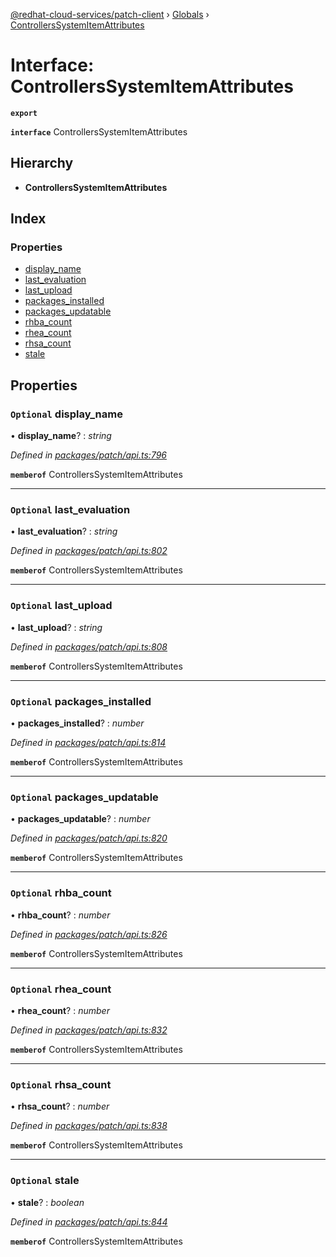 [@redhat-cloud-services/patch-client](../README.md) › [Globals](../globals.md) › [ControllersSystemItemAttributes](controllerssystemitemattributes.md)

# Interface: ControllersSystemItemAttributes

**`export`** 

**`interface`** ControllersSystemItemAttributes

## Hierarchy

* **ControllersSystemItemAttributes**

## Index

### Properties

* [display_name](controllerssystemitemattributes.md#optional-display_name)
* [last_evaluation](controllerssystemitemattributes.md#optional-last_evaluation)
* [last_upload](controllerssystemitemattributes.md#optional-last_upload)
* [packages_installed](controllerssystemitemattributes.md#optional-packages_installed)
* [packages_updatable](controllerssystemitemattributes.md#optional-packages_updatable)
* [rhba_count](controllerssystemitemattributes.md#optional-rhba_count)
* [rhea_count](controllerssystemitemattributes.md#optional-rhea_count)
* [rhsa_count](controllerssystemitemattributes.md#optional-rhsa_count)
* [stale](controllerssystemitemattributes.md#optional-stale)

## Properties

### `Optional` display_name

• **display_name**? : *string*

*Defined in [packages/patch/api.ts:796](https://github.com/RedHatInsights/javascript-clients/blob/fcfdd3c/packages/patch/api.ts#L796)*

**`memberof`** ControllersSystemItemAttributes

___

### `Optional` last_evaluation

• **last_evaluation**? : *string*

*Defined in [packages/patch/api.ts:802](https://github.com/RedHatInsights/javascript-clients/blob/fcfdd3c/packages/patch/api.ts#L802)*

**`memberof`** ControllersSystemItemAttributes

___

### `Optional` last_upload

• **last_upload**? : *string*

*Defined in [packages/patch/api.ts:808](https://github.com/RedHatInsights/javascript-clients/blob/fcfdd3c/packages/patch/api.ts#L808)*

**`memberof`** ControllersSystemItemAttributes

___

### `Optional` packages_installed

• **packages_installed**? : *number*

*Defined in [packages/patch/api.ts:814](https://github.com/RedHatInsights/javascript-clients/blob/fcfdd3c/packages/patch/api.ts#L814)*

**`memberof`** ControllersSystemItemAttributes

___

### `Optional` packages_updatable

• **packages_updatable**? : *number*

*Defined in [packages/patch/api.ts:820](https://github.com/RedHatInsights/javascript-clients/blob/fcfdd3c/packages/patch/api.ts#L820)*

**`memberof`** ControllersSystemItemAttributes

___

### `Optional` rhba_count

• **rhba_count**? : *number*

*Defined in [packages/patch/api.ts:826](https://github.com/RedHatInsights/javascript-clients/blob/fcfdd3c/packages/patch/api.ts#L826)*

**`memberof`** ControllersSystemItemAttributes

___

### `Optional` rhea_count

• **rhea_count**? : *number*

*Defined in [packages/patch/api.ts:832](https://github.com/RedHatInsights/javascript-clients/blob/fcfdd3c/packages/patch/api.ts#L832)*

**`memberof`** ControllersSystemItemAttributes

___

### `Optional` rhsa_count

• **rhsa_count**? : *number*

*Defined in [packages/patch/api.ts:838](https://github.com/RedHatInsights/javascript-clients/blob/fcfdd3c/packages/patch/api.ts#L838)*

**`memberof`** ControllersSystemItemAttributes

___

### `Optional` stale

• **stale**? : *boolean*

*Defined in [packages/patch/api.ts:844](https://github.com/RedHatInsights/javascript-clients/blob/fcfdd3c/packages/patch/api.ts#L844)*

**`memberof`** ControllersSystemItemAttributes
